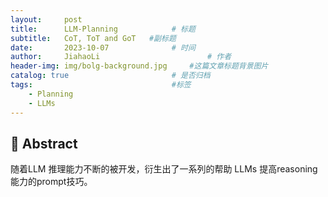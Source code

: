 ```yaml
---
layout:     post
title:      LLM-Planning			# 标题 
subtitle:   CoT, ToT and GoT   #副标题
date:       2023-10-07 				# 时间
author:     JiahaoLi 						# 作者
header-img: img/bolg-background.jpg 	#这篇文章标题背景图片
catalog: true 						# 是否归档
tags:								#标签
    - Planning
    - LLMs
---
```


## 📖 Abstract

随着LLM 推理能力不断的被开发，衍生出了一系列的帮助 LLMs 提高reasoning 能力的prompt技巧。
